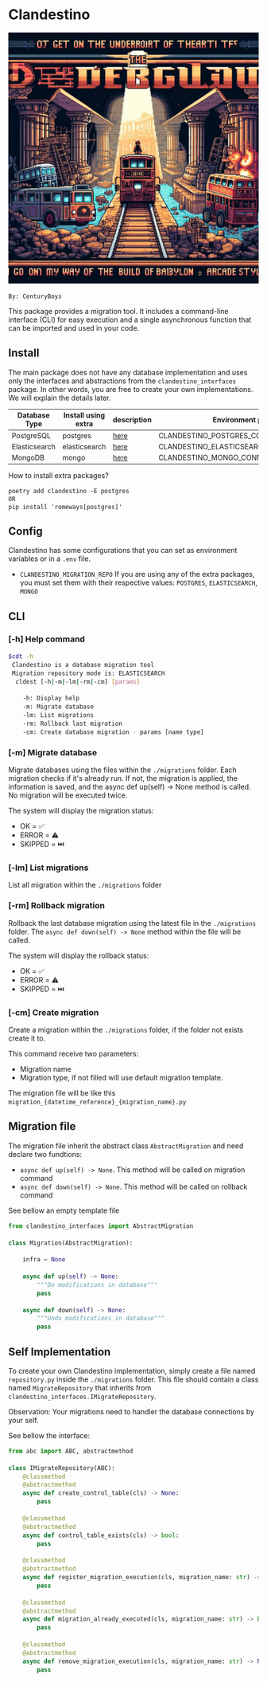 # Clandestino

![banner](docs/banner.jpeg)

```
By: CenturyBoys
```

This package provides a migration tool. It includes a command-line interface (CLI) for easy execution and a single asynchronous function that can be imported and used in your code.

## Install

The main package does not have any database implementation and uses only the interfaces and abstractions from the `clandestino_interfaces` package. In other words, you are free to create your own implementations. We will explain the details later.

| Database Type | Install using extra | description                             | Environment parameter                       |
|---------------|---------------------|-----------------------------------------|---------------------------------------------|
| PostgreSQL    | postgres            | [here](extras/postgres/README.md)       | CLANDESTINO_POSTGRES_CONNECTION_STRING      |
| Elasticsearch | elasticsearch       | [here](extras/elasticsearch/README.md)  | CLANDESTINO_ELASTICSEARCH_CONNECTION_STRING |
| MongoDB       | mongo               | [here](extras/mongo/README.md)          | CLANDESTINO_MONGO_CONNECTION_STRING         |

How to install extra packages?

```shell
poetry add clandestino -E postgres
OR
pip install 'romeways[postgres]'
```

## Config

Clandestino has some configurations that you can set as environment variables or in a `.env` file.

- `CLANDESTINO_MIGRATION_REPO` If you are using any of the extra packages, you must set them with their respective values: `POSTGRES`, `ELASTICSEARCH`, `MONGO`

## CLI

### [-h] Help command

```bash
$cdt -h         
 Clandestino is a database migration tool
 Migration repository mode is: ELASTICSEARCH
  cldest [-h|-m|-lm|-rm|-cm] [params]

    -h: Display help
    -m: Migrate database
    -lm: List migrations
    -rm: Rollback last migration
    -cm: Create database migration - params [name type]
```

### [-m] Migrate database

Migrate databases using the files within the `./migrations` folder. Each migration checks if it's already run. If not, the migration is applied, the information is saved, and the async def up(self) -> None method is called. No migration will be executed twice.

The system will display the migration status:
- OK = ✅
- ERROR = ⚠️
- SKIPPED = ⏭️

### [-lm] List migrations

List all migration within the `./migrations` folder

### [-rm] Rollback migration

Rollback the last database migration using the latest file in the `./migrations` folder. The `async def down(self) -> None` method within the file will be called.

The system will display the rollback status:
- OK = ✅
- ERROR = ⚠️
- SKIPPED = ⏭️

### [-cm] Create migration

Create a migration within the `./migrations` folder, if the folder not exists create it to. 

This command receive two parameters:

- Migration name 
- Migration type, if not filled will use default migration template.

The migration file will be like this `migration_{datetime_reference}_{migration_name}.py`

## Migration file

The migration file inherit the abstract class `AbstractMigration` and need declare two fundtions:

- `async def up(self) -> None`. This method will be called on migration command
- `async def down(self) -> None`. This method will be called on rollback command

See bellow an empty template file

```python
from clandestino_interfaces import AbstractMigration

class Migration(AbstractMigration):

    infra = None

    async def up(self) -> None:
        """Do modifications in database"""
        pass

    async def down(self) -> None:
        """Undo modifications in database"""
        pass
```

## Self Implementation

To create your own Clandestino implementation, simply create a file named `repository.py` inside the `./migrations` folder. This file should contain a class named `MigrateRepository` that inherits from `clandestino_interfaces.IMigrateRepository`.

Observation: Your migrations need to handler the database connections by your self.

See bellow the interface:

```python
from abc import ABC, abstractmethod

class IMigrateRepository(ABC):
    @classmethod
    @abstractmethod
    async def create_control_table(cls) -> None:
        pass

    @classmethod
    @abstractmethod
    async def control_table_exists(cls) -> bool:
        pass

    @classmethod
    @abstractmethod
    async def register_migration_execution(cls, migration_name: str) -> None:
        pass

    @classmethod
    @abstractmethod
    async def migration_already_executed(cls, migration_name: str) -> bool:
        pass

    @classmethod
    @abstractmethod
    async def remove_migration_execution(cls, migration_name: str) -> None:
        pass
```